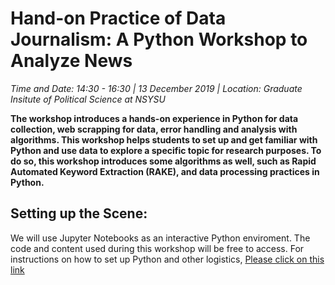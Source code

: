 # Hand-on Practice of Data Journalism: A Python Workshop to Analyze News
_Time and Date: 14:30 - 16:30 | 13 December 2019 |
Location: Graduate Insitute of Political Science at NSYSU_

__The workshop introduces a hands-on experience in Python for data collection, web scrapping for data, error handling and analysis with algorithms. This workshop helps students to set up and get familiar with Python and use  data to explore a specific topic for research purposes. To do so, this workshop introduces some algorithms as well, such as Rapid Automated Keyword Extraction (RAKE),  and data processing practices in Python.__

## Setting up the Scene:
We will use Jupyter Notebooks as an interactive Python enviroment. The code and content used during this workshop will be free to access. For instructions on how to set up Python and other logistics, [Please click on this link](https://github.com/edbezci/python-journalism/blob/master/0%20-%20Setting%20the%20Scene.ipynb)

